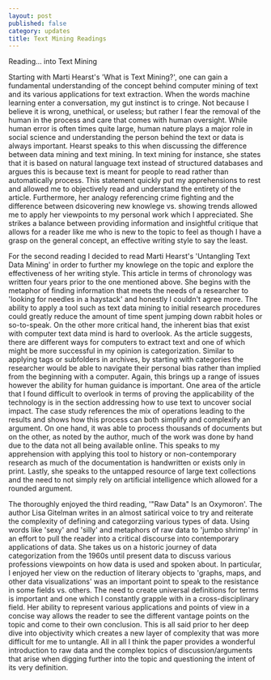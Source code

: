 ```yaml
---
layout: post
published: false
category: updates
title: Text Mining Readings
---
```

Reading... into Text Mining

Starting with Marti Hearst's 'What is Text Mining?', one can gain a fundamental understanding of the concept behind computer mining of text and its various applications for text extraction. When the words machine learning enter a conversation, my gut instinct is to cringe. Not because I believe it is wrong, unethical, or useless; but rather I fear the removal of the human in the process and care that comes with human oversight. While human error is often times quite large, human nature plays a major role in social science and understanding the person behind the text or data is always important. Hearst speaks to this when discussing the difference between data mining and text mining. In text mining for instance, she states that it is based on natural language text instead of structured databases and argues this is because text is meant for people to read rather than automatically process. This statement quickly put my apprehensions to rest and allowed me to objectively read and understand the entirety of the article. Furthermore, her analogy referencing crime fighting and the difference between dsicovering new knowlege vs. showing trends allowed me to apply her viewpoints to my personal work which I appreciated. She strikes a balance between providing information and insightful critique that allows for a reader like me who is new to the topic to feel as though I have a grasp on the general concept, an effective writing style to say the least. 

For the second reading I decided to read Marti Hearst's 'Untangling Text Data Mining' in order to further my knowlege on the topic and explore the effectiveness of her writing style. This article in terms of chronology was written four years prior to the one mentioned above. She begins with the metaphor of finding information that meets the needs of a researcher to 'looking for needles in a haystack' and honestly I couldn't agree more. The ability to apply a tool such as text data mining to initial research procedures could greatly reduce the amount of time spent jumping down rabbit holes or so-to-speak. On the other more critical hand, the inherent bias that exist with computer text data mind is hard to overlook. As the article suggests, there are different ways for computers to extract text and one of which might be more successful in my opinion is categorization. Similar to applying tags or subfolders in archives, by starting with categories the researcher would be able to navigate their personal bias rather than implied from the beginning with a computer. Again, this brings up a range of issues however the ability for human guidance is important. One area of the article that I found difficult to overlook in terms of proving the applicability of the technology is in the section addressing how to use text to uncover social impact. The case study references the mix of operations leading to the results and shows how this process can both simplify and complexify an argument. On one hand, it was able to process thousands of documents but on the other, as noted by the author, much of the work was done by hand due to the data not all being available online. This speaks to my apprehension with applying this tool to history or non-contemporary research as much of the documentation is handwritten or exists only in print. Lastly, she speaks to the untapped resource of large text collections and the need to not simply rely on artificial intelligence which allowed for a rounded argument. 

The thoroughly enjoyed the third reading, '"Raw Data" Is an Oxymoron'. The author Lisa Gitelman writes in an almost satirical voice to try and reiterate the complexity of defining and categorziing various types of data. Using words like 'sexy' and 'silly' and metaphors of raw data to 'jumbo shrimp' in an effort to pull the reader into a critical discourse into contemporary applications of data. She takes us on a historic journey of data categorization from the 1960s until present data to discuss various professions viewpoints on how data is used and spoken about. In particular, I enjoyed her view on the reduction of literary objects to 'graphs, maps, and other data visualizations' was an important point to speak to the resistance in some fields vs. others. The need to create universal definitions for terms is important and one which I constantly grapple with in a cross-disciplinary field. Her ability to represent various applications and points of view in a concise way allows the reader to see the different vantage points on the topic and come to their own conclusion. This is all said prior to her deep dive into objectivity which creates a new layer of complexity that was more difficult for me to untangle. All in all I think the paper provides a wonderful introduction to raw data and the complex topics of discussion/arguments that arise when digging further into the topic and questioning the intent of its very definition. 

